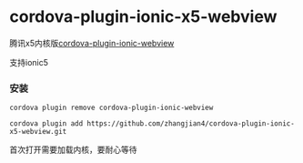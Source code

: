 # cordova-plugin-ionic-x5-webview

腾讯x5内核版[cordova-plugin-ionic-webview](https://github.com/ionic-team/cordova-plugin-ionic-webview)

支持ionic5

### 安装

`cordova plugin remove cordova-plugin-ionic-webview`

`cordova plugin add https://github.com/zhangjian4/cordova-plugin-ionic-x5-webview.git`

首次打开需要加载内核，要耐心等待


